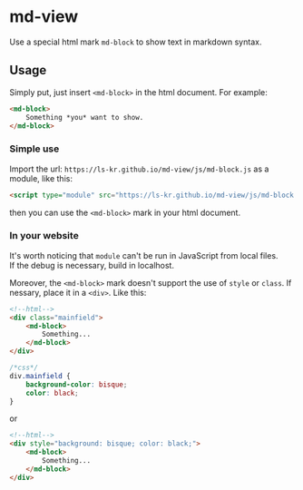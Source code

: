 
# md-view

Use a special html mark `md-block` to show text in markdown syntax.  

## Usage

Simply put, just insert `<md-block>` in the html document. For example:  

``` html
<md-block>
    Something *you* want to show.
</md-block>
```

### Simple use

Import the url: `https://ls-kr.github.io/md-view/js/md-block.js` as a module, like this:  

``` html
<script type="module" src="https://ls-kr.github.io/md-view/js/md-block.js"></script>
```

then you can use the `<md-block>` mark in your html document.  

### In your website

It's worth noticing that `module` can't be run in JavaScript from local files.  
If the debug is necessary, build in localhost.  

Moreover, the `<md-block>` mark doesn't support the use of `style` or `class`. If nessary, place it in a `<div>`. Like this:  

``` html
<!--html-->
<div class="mainfield">
    <md-block>
        Something...
    </md-block>
</div>
```

``` css
/*css*/
div.mainfield {
    background-color: bisque;
    color: black;
}
```

or

``` html
<!--html-->
<div style="background: bisque; color: black;">
    <md-block>
        Something...
    </md-block>
</div>
```